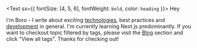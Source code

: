 <Text sx={{ fontSize: [4, 5, 6], fontWeight: `bold`, color: `heading` }}>
Hey
</Text>

I'm Boro - I write about exciting <u>technologies</u>, best practices and <u>development</u> in general. I'm currently learning Next.js predominantly. If you want to checkout topic filtered by tags, please visit the [Blog](/blog) section and click "View all tags". Thanks for checking out!
